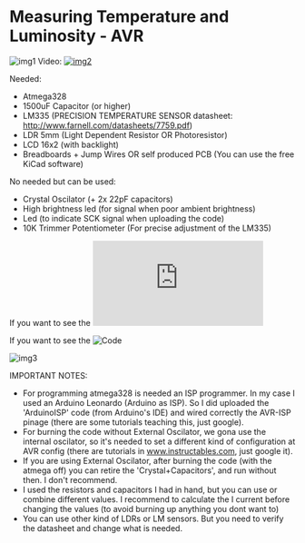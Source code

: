 # Measuring Temperature and Luminosity - AVR

![img1](https://github.com/PJbourne/Temp-Bright-Sensor-AVR/blob/main/atmega-proto-board.jpg)
Video:
[![img2](http://img.youtube.com/vi/TDRwlge7e1Q/0.jpg)](http://www.youtube.com/watch?v=TDRwlge7e1Q "")


Needed:
* Atmega328
* 1500uF Capacitor (or higher)
* LM335 (PRECISION TEMPERATURE SENSOR datasheet: http://www.farnell.com/datasheets/7759.pdf)
* LDR 5mm (Light Dependent Resistor OR Photoresistor)
* LCD 16x2 (with backlight)
* Breadboards + Jump Wires  OR  self produced PCB (You can use the free KiCad software)

No needed but can be used:
* Crystal Oscilator (+ 2x 22pF capacitors)
* High brightness led (for signal when poor ambient brightness)
* Led (to indicate SCK signal when uploading the code)
* 10K Trimmer Potentiometer (For precise adjustment of the LM335)

If you want to see the ![Schematic](https://github.com/PJbourne/Temp-Bright-Sensor-AVR/blob/main/Schematic.pdf)

If you want to see the ![Code](https://github.com/PJbourne/Temp-Bright-Sensor-AVR/blob/main/temp_bright_sens.ino)

![img3](https://www.componentsinfo.com/wp-content/uploads/2020/01/atmega328p-pinout.gif)

IMPORTANT NOTES:

* For programming atmega328 is needed an ISP programmer. In my case I used an Arduino Leonardo (Arduino as ISP). So I did uploaded the 'ArduinoISP' code (from Arduino's IDE) and wired correctly the AVR-ISP pinage (there are some tutorials teaching this, just google).
* For burning the code without External Oscilator, we gona use the internal oscilator, so it's needed to set a different kind of configuration at AVR config (there are tutorials in www.instructables.com, just google it).
* If you are using External Oscilator, after burning the code (with the atmega off) you can retire the 'Crystal+Capacitors', and run without then. I don't recommend.
* I used the resistors and capacitors I had in hand, but you can use or combine different values. I recommend to calculate the I current before changing the values (to avoid burning up anything you dont want to)
* You can use other kind of LDRs or LM sensors. But you need to verify the datasheet and change what is needed.
